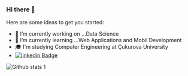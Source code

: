 ### Hi there 👋


Here are some ideas to get you started:

- 🔭 I’m currently working on ...Data Science
- 🌱 I’m currently learning ...Web Applications and Mobil Development
- 🎓 I'm studying Computer Engineering at Çukurova University
- [![linkedin Badge](https://img.shields.io/badge/-linkedin-3584c1?style=flat-quare&labelColor=3584c1&logo=linkedin&logoColor=3584c1white&link=link)](https://www.linkedin.com/in/emre-ceylan-uysal/)

![Github stats 1](https://github-readme-stats.vercel.app/api?username=Emre314&show_icons=true&theme=gradient)


